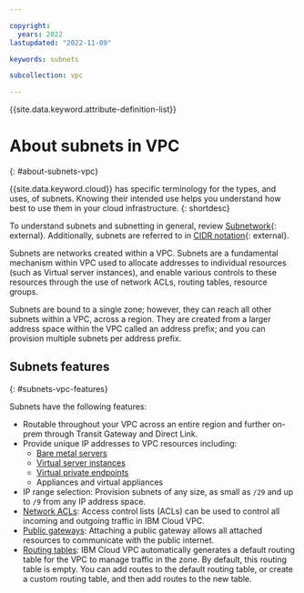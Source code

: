 ```yaml
---

copyright:
  years: 2022
lastupdated: "2022-11-09"

keywords: subnets

subcollection: vpc

---
```


{{site.data.keyword.attribute-definition-list}}

# About subnets in VPC
{: #about-subnets-vpc}

{{site.data.keyword.cloud}} has specific terminology for the types, and uses, of subnets. Knowing their intended use helps you understand how best to use them in your cloud infrastructure.
{: shortdesc}

To understand subnets and subnetting in general, review [Subnetwork](https://en.wikipedia.org/wiki/Subnetwork){: external}.
Additionally, subnets are referred to in [CIDR notation](https://en.wikipedia.org/wiki/Classless_Inter-Domain_Routing){: external}.

Subnets are networks created within a VPC. Subnets are a fundamental mechanism within VPC used to allocate addresses to individual resources (such as Virtual server instances), and enable various controls to these resources through the use of network ACLs, routing tables, resource groups.

Subnets are bound to a single zone; however, they can reach all other subnets within a VPC, across a region. They are created from a larger address space within the VPC called an address prefix; and you can provision multiple subnets per address prefix.

## Subnets features
{: #subnets-vpc-features}

Subnets have the following features:

* Routable throughout your VPC across an entire region and further on-prem through Transit Gateway and Direct Link.
* Provide unique IP addresses to VPC resources including:
   * [Bare metal servers](/docs/vpc?topic=vpc-planning-for-bare-metal-servers)
   * [Virtual server instances](/docs/vpc?topic=vpc-vsi_best_practices)
   * [Virtual private endpoints](/docs/vpc?topic=vpc-about-vpe)
   * Appliances and virtual appliances
* IP range selection: Provision subnets of any size, as small as `/29` and up to `/9` from any IP address space.
* [Network ACLs](/docs/vpc?topic=vpc-using-acls): Access control lists (ACLs) can be used to control all incoming and outgoing traffic in IBM Cloud VPC.
* [Public gateways](/docs/vpc?topic=vpc-about-public-gateways): Attaching a public gateway allows all attached resources to communicate with the public internet.
* [Routing tables](/docs/vpc?topic=vpc-about-custom-routes): IBM Cloud VPC automatically generates a default routing table for the VPC to manage traffic in the zone. By default, this routing table is empty. You can add routes to the default routing table, or create a custom routing table, and then add routes to the new table.
